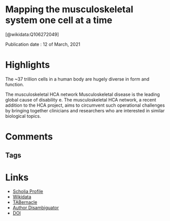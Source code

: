 
Mapping the musculoskeletal system one cell at a time
=====================================================
  
  [@wikidata:Q106272049]  
  
Publication date : 12 of March, 2021  

# Highlights

The ~37 trillion cells in a human body are hugely diverse
in form and function.

The musculoskeletal HCA network
Musculoskeletal disease is the leading global cause of
disability
e. The musculoskeletal HCA network, a recent addition to the HCA
project, aims to circumvent such operational challenges
by bringing together clinicians and researchers who are
interested in similar biological topics.
# Comments

## Tags

# Links
  
 * [Scholia Profile](https://scholia.toolforge.org/work/Q106272049)  
 * [Wikidata](https://www.wikidata.org/wiki/Q106272049)  
 * [TABernacle](https://tabernacle.toolforge.org/?#/tab/manual/Q106272049/P921%3BP4510)  
 * [Author Disambiguator](https://author-disambiguator.toolforge.org/work_item_oauth.php?id=Q106272049&batch_id=&match=1&author_list_id=&doit=Get+author+links+for+work)  
 * [DOI](https://doi.org/10.1038/S41584-021-00600-7)  
